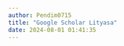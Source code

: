 ```yaml
---
author: Pendim0715
title: "Google Scholar Lityasa"
date: 2024-08-01 01:41:35
---
```


<script>
    // Data nama dan link profil
  const profiles = [
    {
      name: "Pramushinta Arum Pynanjung",
      link: "https://scholar.google.co.id/citations?user=FQ9H5oAAAAAJ&hl=id"
    },
    {
      name: "Giska Hediyanti",
      link: "https://scholar.google.com/citations?user=FJ-SNbIAAAAJ&hl=id"
    },
    {
      name: "Dwi Septiyarini",
      link: "https://scholar.google.co.id/citations?user=bUr4FcUAAAAJ&hl=id"
    },
    {
      name: "Edy Agustinus",
      link: "https://scholar.google.com/citations?user=G04TTjYAAAAJ&hl=en"
    },
    {
      name: "Reny Rianti",
      link: "https://scholar.google.co.id/citations?user=lAwacPkAAAAJ&hl=en"
    },
    {
      name: "Resky Nanda Pranaka",
      link: "https://scholar.google.com/citations?user=yvASHTcAAAAJ&hl=en"
    }
  ];
</script>

<style>
    .profile-container {
    background-color: #03A055;
    border-radius: 0.5rem;
    padding: 0.5rem 0.5rem; /* Mengurangi lebar padding */
    margin: 0.5rem 0.25rem; /* Mengurangi margin atas dan bawah */
    text-align: center;
    height: auto;
    }

  .profile-content {
    display: flex;
    flex-direction: column;
    align-items: center;
  }
  .profile-pic {
    border-radius: 50%;
    width: 100px;
    height: 100px;
    object-fit: cover;
  }
  .profile-name {
    font-family: arial, helvetica, sans-serif;
    font-size: 14pt;
    color: white;
    margin-bottom: 0.5rem;
  }
  .profile-link {
    text-decoration: none;
    color: white;
    display: flex;
    align-items: center;
    justify-content: center;
    margin-top: 0.5rem;
    border: 2px solid white; /* Memperbesar garis tepi */
    padding: 0.5rem;
    border-radius: 0.5rem;
    width: 100%;
    transition: background-color 0.3s, color 0.3s;
  }
  .profile-link:hover {
    background-color: white;
    color: #03A055;
  }
  .profile-detail {
    color: white;
    font-family: arial, helvetica, sans-serif;
    font-size: 10pt;
  }
  .profile-icon {
    color: white;
    margin-left: 0.5rem;
  }
  .profile-button {
    margin-top: 10px;
    padding: 5px 10px;
    background-color: transparent;
    color: #fff;
    border: 2px solid #fff;
    border-radius: 15px;
    font-size: 10pt;
    cursor: pointer;
  }
  .profile-button:hover {
    background-color: #fff;
    color: #2f855a;
  }
</style>

<div class="flex flex-wrap justify-around gap-12" id="profile-container"></div>

<script>
  // Generate elemen HTML secara dinamis
  const profileContainer = document.getElementById('profile-container');

  profiles.forEach((profile, index) => {
    const userId = new URL(profile.link).searchParams.get("user");
    const profileHtml = `
      <div class="w-full sm:w-1/4 p-1 profile-container">
        <div class="profile-content">
          <img src="https://scholar.google.com/citations?view_op=medium_photo&user=${userId}" alt="${profile.name}" class="profile-pic">
          <span class="profile-name">${profile.name}</span>
          <button onclick="window.location.href='${profile.link}'" target="_blank" class="profile-button">
            Lihat Detail <i class="fas fa-arrow-right" style="margin-left: 5px;"></i>
          </button>
        </div>
      </div>`;
    profileContainer.innerHTML += profileHtml;
  });
</script>
